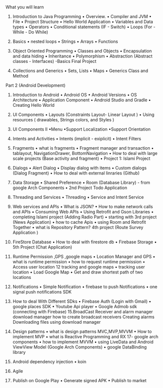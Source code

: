 What you will learn

1. Introduction to Java Programming
            • Overview.
            • Compiler and JVM
            • File
            • Project Structure
            • Hello World Application
            • Variables and Data types
            • Operators
            • Conditional statements (IF - Switch)
            • Loops (For - While - Do While)



2. Basics
• nested loops
• Strings
• Arrays
• Functions

3. Object Oriented Programming
• Classes and Objects
• Encapsulation and data hiding
• Inheritance
• Polymorphism
• Abstraction (Abstract classes - Interfaces)
-Basics Final Project

4. Collections and Generics
• Sets, Lists
• Maps
• Generics Class and Method

Part 2 (Android Development)
1. Introduction to Android
• Android OS
• Android Versions
• OS Architecture
• Application Component
• Android Studio and Gradle
• Creating Hello World
2. UI Components
• Layouts (Constraints Layout- Linear Layout )
• Using resources ( drawables, Strings colors, and Styles )

3. UI Components II
•Menu
•Support Localization
•Support Orientation

4. Intents and Activities
• Intents (implicit - exiplicit)
• Intent Filters
5. Fragments
• what is fragments
• Fragment manager and transaction
• tablayout, NavigationDrawer, BottomNavigation
• How to deal with large scale projects (Base activity and fragment)
• Project 1: Islami Project
6. Dialogs
• Alert Dialog
• Display dialog with items
• Custom dialogs (Dialog Fragment)
• How to deal with external linraries (Github)
7. Data Storage
• Shared Preference
• Room (Database Library) - from google Arch Components
• 2nd Project Todo Application
8. Threading and Services
• Threading
• Service and Intent Service
9. Web services and APIs
• What is JSON?
• How to make network calls and APIs
• Consuming Web APIs
• Using Retrofit and Gson Libraries
• completing Islami project (Adding Radio Part)
• starting with 3rd project (News Application)
• how to cache Apis
• using Room and Retrofit Together
• what is Repository Pattern?
4th project (Route Survey Application )
10. FireStore Database
• How to deal with firestore db
• Firebase Storage
• 5th Project (Chat Application)
11. Runtime Permission ,GPS ,google maps
• Location Manager and GPS
• what is runtime permission
• how to request runtime permission
• Access user location
12 tracking and google maps
• tracking user location
• Load Google Map
• Get and draw shortest path of two locations
13. Notifications
• Simple Notification
• firebase to push Notifications
• one signal push notifications SDK
14. How to deal With Different SDks
• Firebase Auth (Login with Gmail)
• google places SDK
• Youtube Api player
• Google Admob sdk (connecting with Firebase)
15.BroadCast Receiver and alarm manager download manager
how to create broadcast receivers
Creating alarms
Downloading files using download manager
16. Design patterns
• what is design patterns MVC,MVP,MVVM
• How to implement MVP
• what is Reactive Programming and RX
17- google arch components
• how to implement MVVM
• using LiveData and Android ViewView Model (Google Arch Components)
• google DataBinding library
18. Android dependency injection
• koin
19. Agile
20. Publish on Google Play
• Generate signed APK
• Publish to market


